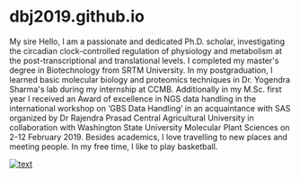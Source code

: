 # dbj2019.github.io
My sire
Hello,
I am a passionate and dedicated Ph.D. scholar, investigating the circadian clock-controlled regulation of physiology and metabolism at the post-transcriptional and translational levels.
I completed my master's degree in Biotechnology from SRTM University. In my postgraduation, I learned basic molecular biology and proteomics techniques in Dr. Yogendra Sharma's lab during my internship at CCMB. Additionally in my M.Sc. first year I received an Award of excellence in NGS data handling in the international workshop on ‘GBS Data Handling’ in an acquaintance with SAS organized by Dr Rajendra Prasad Central Agricultural University in collaboration with Washington State University Molecular Plant Sciences on 2-12 February 2019. Besides academics, I love travelling to new places and meeting people. In my free time, I like to play basketball.

[![text](https://img.shields.io/badge/LinkedIn-0077B5?style=for-the-badge&logo=linkedin&logoColor=white)](https://www.linkedin.com/in/dinesh-b-jadhav)


